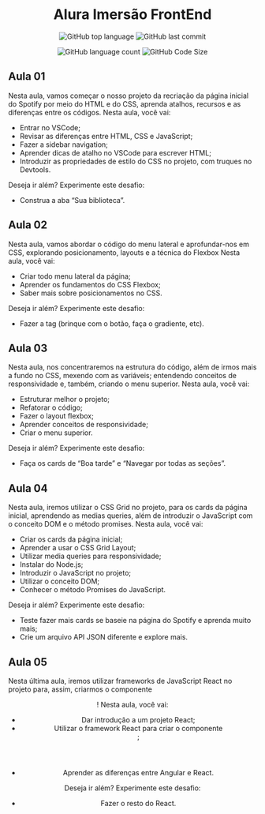 <div align="center">
  
# Alura Imersão FrontEnd

  ![GitHub top language](https://img.shields.io/github/languages/top/mateusloubach/alura-imersao-frontend?style=flat-square&logoColor=f5f5f5&color=%23e4e3e3)
  ![GitHub last commit](https://img.shields.io/github/last-commit/mateusloubach/alura-imersao-frontend/main?style=flat-square)
  
  ![GitHub language count](https://img.shields.io/github/languages/count/mateusloubach/alura-imersao-frontend?style=flat-square&color=%23e4e3e3)
  ![GitHub Code Size](https://img.shields.io/github/languages/code-size/mateusloubach/alura-imersao-frontend?style=flat-square&color=%23e4e3e3)

</div>

## Aula 01

Nesta aula, vamos começar o nosso projeto da recriação da página inicial do Spotify por meio do HTML e do CSS, aprenda atalhos, recursos e as diferenças entre os códigos.
Nesta aula, você vai:

 - Entrar no VSCode;
 - Revisar as diferenças entre HTML, CSS e JavaScript;
 - Fazer a sidebar navigation;
 - Aprender dicas de atalho no VSCode para escrever HTML;
 - Introduzir as propriedades de estilo do CSS no projeto, com truques no Devtools.


Deseja ir além? Experimente este desafio:

 - Construa a aba “Sua biblioteca”.

## Aula 02

Nesta aula, vamos abordar o código do menu lateral e aprofundar-nos em CSS, explorando posicionamento, layouts e a técnica do Flexbox
Nesta aula, você vai:

 - Criar todo menu lateral da página;
 - Aprender os fundamentos do CSS Flexbox;
 - Saber mais sobre posicionamentos no CSS.


Deseja ir além? Experimente este desafio:

 - Fazer a tag (brinque com o botão, faça o gradiente, etc). 

 ## Aula 03

Nesta aula, nos concentraremos na estrutura do código, além de irmos mais a fundo no CSS, mexendo com as variáveis; entendendo conceitos de responsividade e, também, criando o menu superior.
Nesta aula, você vai:

 - Estruturar melhor o projeto;
 - Refatorar o código;
 - Fazer o layout flexbox;
 - Aprender conceitos de responsividade;
 - Criar o menu superior.

 
Deseja ir além? Experimente este desafio:

 - Faça os cards de “Boa tarde” e “Navegar por todas as seções”. 

 ## Aula 04

Nesta aula, iremos utilizar o CSS Grid no projeto, para os cards da página inicial, aprendendo as medias queries, além de introduzir o JavaScript com o conceito DOM e o método promises.
Nesta aula, você vai:

 - Criar os cards da página inicial;
 - Aprender a usar o CSS Grid Layout;
 - Utilizar media queries para responsividade;
 - Instalar do Node.js;
 - Introduzir o JavaScript no projeto;
 - Utilizar o conceito DOM;
 - Conhecer o método Promises do JavaScript.

 
Deseja ir além? Experimente este desafio:

 - Teste fazer mais cards se baseie na página do Spotify e aprenda muito mais;
 - Crie um arquivo API JSON diferente e explore mais. 

## Aula 05

Nesta última aula, iremos utilizar frameworks de JavaScript React no projeto para, assim, criarmos o componente <Header>!
Nesta aula, você vai:

 - Dar introdução a um projeto React;
 - Utilizar o framework React para criar o componente <Header>;
 - Aprender as diferenças entre Angular e React.


Deseja ir além? Experimente este desafio:

 - Fazer o resto do React. 
